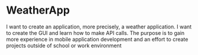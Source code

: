 # WeatherApp
I want to create an application, more precisely, a weather application. I want to create the GUI and learn how to make API calls. The purpose is to gain more experience in mobile application development and an effort to create projects outside of school or work environment 

